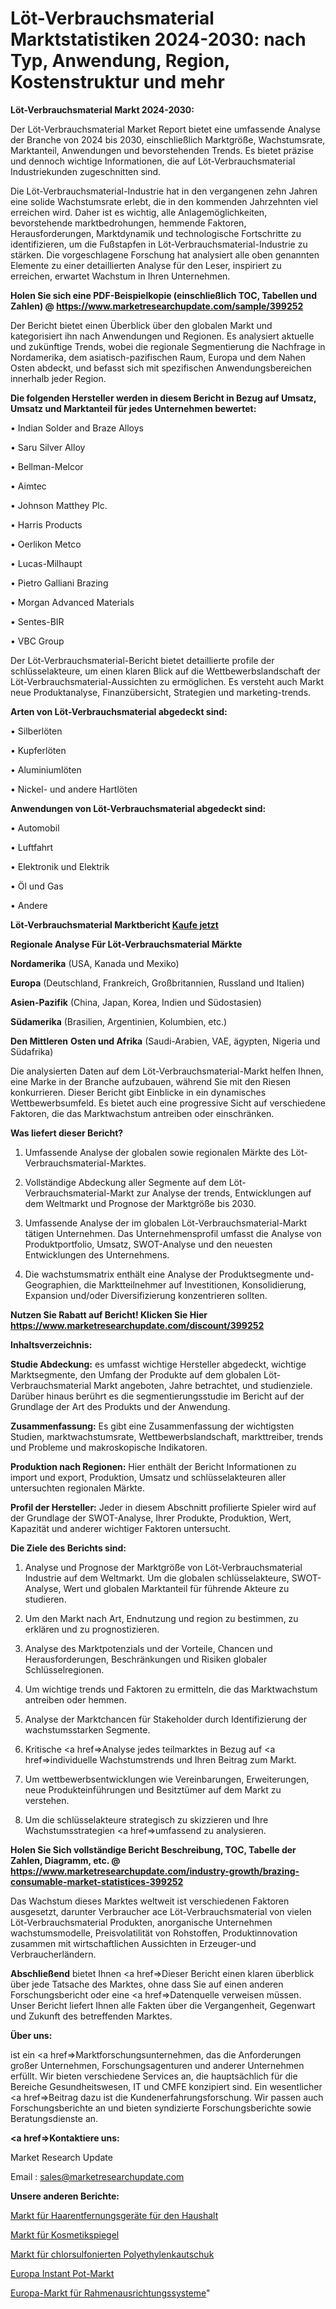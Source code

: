 # Löt-Verbrauchsmaterial Marktstatistiken 2024-2030: nach Typ, Anwendung, Region, Kostenstruktur und mehr

<strong>Löt-Verbrauchsmaterial Markt 2024-2030:</strong>

Der Löt-Verbrauchsmaterial Market Report bietet eine umfassende Analyse der Branche von 2024 bis 2030, einschließlich Marktgröße, Wachstumsrate, Marktanteil, Anwendungen und bevorstehenden Trends. Es bietet präzise und dennoch wichtige Informationen, die auf Löt-Verbrauchsmaterial Industriekunden zugeschnitten sind.

Die Löt-Verbrauchsmaterial-Industrie hat in den vergangenen zehn Jahren eine solide Wachstumsrate erlebt, die in den kommenden Jahrzehnten viel erreichen wird. Daher ist es wichtig, alle Anlagemöglichkeiten, bevorstehende marktbedrohungen, hemmende Faktoren, Herausforderungen, Marktdynamik und technologische Fortschritte zu identifizieren, um die Fußstapfen in Löt-Verbrauchsmaterial-Industrie zu stärken. Die vorgeschlagene Forschung hat analysiert alle oben genannten Elemente zu einer detaillierten Analyse für den Leser, inspiriert zu erreichen, erwartet Wachstum in Ihren Unternehmen.

<strong>Holen Sie sich eine PDF-Beispielkopie (einschließlich TOC, Tabellen und Zahlen) @
</strong><strong><a href=https://www.marketresearchupdate.com/sample/399252><strong>https://www.marketresearchupdate.com/sample/399252</u></font></a></strong></strong>

Der Bericht bietet einen Überblick über den globalen Markt und kategorisiert ihn nach Anwendungen und Regionen. Es analysiert aktuelle und zukünftige Trends, wobei die regionale Segmentierung die Nachfrage in Nordamerika, dem asiatisch-pazifischen Raum, Europa und dem Nahen Osten abdeckt, und befasst sich mit spezifischen Anwendungsbereichen innerhalb jeder Region.

<strong>Die folgenden Hersteller werden in diesem Bericht in Bezug auf Umsatz, Umsatz und Marktanteil für jedes Unternehmen bewertet:</strong>

• Indian Solder and Braze Alloys

• Saru Silver Alloy

• Bellman-Melcor

• Aimtec

• Johnson Matthey Plc.

• Harris Products

• Oerlikon Metco

• Lucas-Milhaupt

• Pietro Galliani Brazing

• Morgan Advanced Materials

• Sentes-BIR

• VBC Group

Der Löt-Verbrauchsmaterial-Bericht bietet detaillierte profile der schlüsselakteure, um einen klaren Blick auf die Wettbewerbslandschaft der Löt-Verbrauchsmaterial-Aussichten zu ermöglichen. Es versteht auch Markt neue Produktanalyse, Finanzübersicht, Strategien und marketing-trends.

<strong>Arten von Löt-Verbrauchsmaterial abgedeckt sind:</strong>

• Silberlöten

• Kupferlöten

• Aluminiumlöten

• Nickel- und andere Hartlöten

<strong>Anwendungen von Löt-Verbrauchsmaterial abgedeckt sind:</strong>

• Automobil

• Luftfahrt

• Elektronik und Elektrik

• Öl und Gas

• Andere

<strong>Löt-Verbrauchsmaterial Marktbericht <a href=https://www.marketresearchupdate.com/buynow/399252>Kaufe jetzt</a></strong>

<strong>Regionale Analyse Für Löt-Verbrauchsmaterial Märkte</strong>

<strong>Nordamerika</strong> (USA, Kanada und Mexiko)

<strong>Europa</strong> (Deutschland, Frankreich, Großbritannien, Russland und Italien)

<strong>Asien-Pazifik</strong> (China, Japan, Korea, Indien und Südostasien)

<strong>Südamerika</strong> (Brasilien, Argentinien, Kolumbien, etc.)

<strong>Den Mittleren</strong> <strong>Osten und Afrika</strong> (Saudi-Arabien, VAE, ägypten, Nigeria und Südafrika)

Die analysierten Daten auf dem Löt-Verbrauchsmaterial-Markt helfen Ihnen, eine Marke in der Branche aufzubauen, während Sie mit den Riesen konkurrieren. Dieser Bericht gibt Einblicke in ein dynamisches Wettbewerbsumfeld. Es bietet auch eine progressive Sicht auf verschiedene Faktoren, die das Marktwachstum antreiben oder einschränken.

<strong>Was liefert dieser Bericht?</strong>

1. Umfassende Analyse der globalen sowie regionalen Märkte des Löt-Verbrauchsmaterial-Marktes.

2. Vollständige Abdeckung aller Segmente auf dem Löt-Verbrauchsmaterial-Markt zur Analyse der trends, Entwicklungen auf dem Weltmarkt und Prognose der Marktgröße bis 2030.

3. Umfassende Analyse der im globalen Löt-Verbrauchsmaterial-Markt tätigen Unternehmen. Das Unternehmensprofil umfasst die Analyse von Produktportfolio, Umsatz, SWOT-Analyse und den neuesten Entwicklungen des Unternehmens.

4. Die wachstumsmatrix enthält eine Analyse der Produktsegmente und-Geographien, die Marktteilnehmer auf Investitionen, Konsolidierung, Expansion und/oder Diversifizierung konzentrieren sollten.

<strong>Nutzen Sie Rabatt auf Bericht! Klicken Sie Hier
</strong><strong><a href=https://www.marketresearchupdate.com/discount/399252>https://www.marketresearchupdate.com/discount/399252</b></u></font></strong></a>

<strong>Inhaltsverzeichnis:</strong>

<strong>Studie Abdeckung:</strong> es umfasst wichtige Hersteller abgedeckt, wichtige Marktsegmente, den Umfang der Produkte auf dem globalen Löt-Verbrauchsmaterial Markt angeboten, Jahre betrachtet, und studienziele. Darüber hinaus berührt es die segmentierungsstudie im Bericht auf der Grundlage der Art des Produkts und der Anwendung.

<strong>Zusammenfassung:</strong> Es gibt eine Zusammenfassung der wichtigsten Studien, marktwachstumsrate, Wettbewerbslandschaft, markttreiber, trends und Probleme und makroskopische Indikatoren.

<strong>Produktion nach Regionen:</strong> Hier enthält der Bericht Informationen zu import und export, Produktion, Umsatz und schlüsselakteuren aller untersuchten regionalen Märkte.

<strong>Profil der Hersteller:</strong> Jeder in diesem Abschnitt profilierte Spieler wird auf der Grundlage der SWOT-Analyse, Ihrer Produkte, Produktion, Wert, Kapazität und anderer wichtiger Faktoren untersucht.

<strong>Die Ziele des Berichts sind:</strong>

1) Analyse und Prognose der Marktgröße von Löt-Verbrauchsmaterial Industrie auf dem Weltmarkt.
Um die globalen schlüsselakteure, SWOT-Analyse, Wert und globalen Marktanteil für führende Akteure zu studieren.

2) Um den Markt nach Art, Endnutzung und region zu bestimmen, zu erklären und zu prognostizieren.

3) Analyse des Marktpotenzials und der Vorteile, Chancen und Herausforderungen, Beschränkungen und Risiken globaler Schlüsselregionen.

4) Um wichtige trends und Faktoren zu ermitteln, die das Marktwachstum antreiben oder hemmen.

5) Analyse der Marktchancen für Stakeholder durch Identifizierung der wachstumsstarken Segmente.

6) Kritische <a href=>Analyse</a> jedes teilmarktes in Bezug auf <a href=>individuelle</a> Wachstumstrends und Ihren Beitrag zum Markt.

7) Um wettbewerbsentwicklungen wie Vereinbarungen, Erweiterungen, neue Produkteinführungen und Besitztümer auf dem Markt zu verstehen.

8) Um die schlüsselakteure strategisch zu skizzieren und Ihre Wachstumsstrategien <a href=>umfassend</a> zu analysieren.

<strong>Holen Sie Sich vollständige Bericht Beschreibung, TOC, Tabelle der Zahlen, Diagramm, etc. @ </strong><strong><a href=https://www.marketresearchupdate.com/industry-growth/brazing-consumable-market-statistices-399252>https://www.marketresearchupdate.com/industry-growth/brazing-consumable-market-statistices-399252</a></font></strong>

Das Wachstum dieses Marktes weltweit ist verschiedenen Faktoren ausgesetzt, darunter Verbraucher ace Löt-Verbrauchsmaterial von vielen Löt-Verbrauchsmaterial Produkten, anorganische Unternehmen wachstumsmodelle, Preisvolatilität von Rohstoffen, Produktinnovation zusammen mit wirtschaftlichen Aussichten in Erzeuger-und Verbraucherländern.

<strong>Abschließend</strong> bietet Ihnen <a href=>Dieser</a> Bericht einen klaren überblick über jede Tatsache des Marktes, ohne dass Sie auf einen anderen Forschungsbericht oder eine <a href=>Datenquelle</a> verweisen müssen. Unser Bericht liefert Ihnen alle Fakten über die Vergangenheit, Gegenwart und Zukunft des betreffenden Marktes.

<strong>Über uns:</strong>

 ist ein <a href=>Marktfors</a>chungsunternehmen, das die Anforderungen großer Unternehmen, Forschungsagenturen und anderer Unternehmen erfüllt. Wir bieten verschiedene Services an, die hauptsächlich für die Bereiche Gesundheitswesen, IT und CMFE konzipiert sind. Ein wesentlicher <a href=>Beitrag</a> dazu ist die Kundenerfahrungsforschung. Wir passen auch Forschungsberichte an und bieten syndizierte Forschungsberichte sowie Beratungsdienste an.

<strong><a href=>Kontaktiere uns:</a></strong>

Market Research Update

Email : sales@marketresearchupdate.com

<strong>Unsere anderen Berichte:</strong>

<a href=https://www.linkedin.com/pulse/household-hair-removal-devices-market-latest>Markt für Haarentfernungsgeräte für den Haushalt</a>

<a href=https://www.linkedin.com/pulse/vanity-makeup-mirror-market-outlooks-2023-size>Markt für Kosmetikspiegel</a>

<a href=https://www.linkedin.com/pulse/chlorosulfonated-polyethylene-rubber-market-sizing-up>Markt für chlorsulfonierten Polyethylenkautschuk</a>

<a href=https://www.linkedin.com/pulse/europe-instant-pot-market-2023-pointing-capture>Europa Instant Pot-Markt</a>

<a href=https://www.linkedin.com/pulse/europe-frame-alignment-systems-market-size-share-trend>Europa-Markt für Rahmenausrichtungssysteme</a>"
